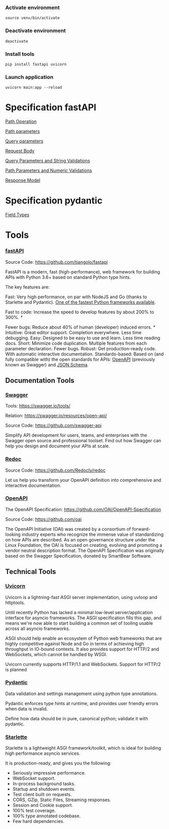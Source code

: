 ### Activate environment
```
source venv/bin/activate
```
### Deactivate environment
```
deactivate
```
### Install tools
```
pip install fastapi uvicorn 
```

### Launch application
```
uvicorn main:app --reload
```

# Specification fastAPI

[Path Operation](https://fastapi.tiangolo.com/tutorial/path-operation-configuration/?h=path+operation)

[Path parameters](https://fastapi.tiangolo.com/tutorial/path-params/)

[Query parameters](https://fastapi.tiangolo.com/tutorial/query-params/?h=query+parameters)

[Request Body](https://fastapi.tiangolo.com/tutorial/body/)

[Query Parameters and String Validations](https://fastapi.tiangolo.com/tutorial/query-params-str-validations/)

[Path Parameters and Numeric Validations](https://fastapi.tiangolo.com/tutorial/path-params-numeric-validations/)

[Response Model](https://fastapi.tiangolo.com/tutorial/response-model/?h=response+model#response_model_include-and-response_model_exclude)

# Specification pydantic

[Field Types](https://pydantic-docs.helpmanual.io/usage/types/)

# Tools

### [fastAPI](https://fastapi.tiangolo.com/)

Source Code: https://github.com/tiangolo/fastapi

FastAPI is a modern, fast (high-performance), web framework for building APIs with Python 3.6+ based on standard Python type hints.

The key features are:

Fast: Very high performance, on par with NodeJS and Go (thanks to Starlette and Pydantic). [One of the fastest Python frameworks available](https://fastapi.tiangolo.com/#performance).

Fast to code: Increase the speed to develop features by about 200% to 300%. *

Fewer bugs: Reduce about 40% of human (developer) induced errors. *
Intuitive: Great editor support. Completion everywhere. Less time debugging.
Easy: Designed to be easy to use and learn. Less time reading docs.
Short: Minimize code duplication. Multiple features from each parameter declaration. Fewer bugs.
Robust: Get production-ready code. With automatic interactive documentation.
Standards-based: Based on (and fully compatible with) the open standards for APIs: [OpenAPI](https://github.com/OAI/OpenAPI-Specification) (previously known as Swagger) and [JSON Schema](https://json-schema.org/).

## Documentation Tools

### [Swagger](https://swagger.io/)

Tools: https://swagger.io/tools/

Relation: https://swagger.io/resources/open-api/

Source Code: https://github.com/swagger-api

Simplify API development for users, teams, and enterprises with the Swagger open source and professional toolset. Find out how Swagger can help you design and document your APIs at scale.

### [Redoc](https://redoc.ly/redoc)

Source Code: https://github.com/Redocly/redoc

Let us help you transform your OpenAPI definition into comprehensive and interactive documentation.

### [OpenAPI](https://www.openapis.org/)

The OpenAPI Specification: https://github.com/OAI/OpenAPI-Specification

Source Code: https://github.com/oai

The OpenAPI Initiative (OAI) was created by a consortium of forward-looking industry experts who recognize the immense value of standardizing on how APIs are described. As an open governance structure under the Linux Foundation, the OAI is focused on creating, evolving and promoting a vendor neutral description format. The OpenAPI Specification was originally based on the Swagger Specification, donated by SmartBear Software.

## Technical Tools

### [Uvicorn](https://www.uvicorn.org/)

Uvicorn is a lightning-fast ASGI server implementation, using uvloop and httptools.

Until recently Python has lacked a minimal low-level server/application interface for asyncio frameworks. The ASGI specification fills this gap, and means we're now able to start building a common set of tooling usable across all asyncio frameworks.

ASGI should help enable an ecosystem of Python web frameworks that are highly competitive against Node and Go in terms of achieving high throughput in IO-bound contexts. It also provides support for HTTP/2 and WebSockets, which cannot be handled by WSGI.

Uvicorn currently supports HTTP/1.1 and WebSockets. Support for HTTP/2 is planned


### [Pydantic](https://pydantic-docs.helpmanual.io/)

Data validation and settings management using python type annotations.

Pydantic enforces type hints at runtime, and provides user friendly errors when data is invalid.

Define how data should be in pure, canonical python; validate it with pydantic.


### [Starlette](https://www.starlette.io/)

Starlette is a lightweight ASGI framework/toolkit, which is ideal for building high performance asyncio services.

It is production-ready, and gives you the following:

* Seriously impressive performance.
* WebSocket support.
* In-process background tasks.
* Startup and shutdown events.
* Test client built on requests.
* CORS, GZip, Static Files, Streaming responses.
* Session and Cookie support.
* 100% test coverage.
* 100% type annotated codebase.
* Few hard dependencies.

